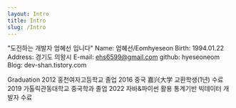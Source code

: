 ```yaml
---
layout: Intro
title: Intro
slug: /Intro
---
```


"도전하는 개발자 엄혜선 입니다"
Name: 엄혜선/Eomhyeseon
Birth: 1994.01.22
Address: 경기도 의왕시
E-mail: ehs6599@gmail.com
github: hyeseoneom
Blog: dev-shan.tistory.com

Graduation
2012 홍천여자고등학교 졸업
2016 중국 嘉兴大学 교환학생(1년) 수료
2019 가톨릭관동대학교 중국학과 졸업
2022 자바&파이썬 활용 통계기반 빅데이터 개발자 수료

<br />
